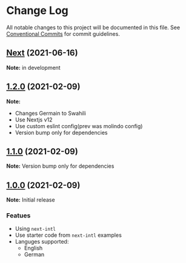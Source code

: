 # Change Log

All notable changes to this project will be documented in this file.
See [Conventional Commits](https://conventionalcommits.org) for commit guidelines.

## [Next](https://github.com/amannn/next-intl/compare/v1.4.1...v1.4.2) (2021-06-16)

**Note:** in development

## [1.2.0](https://github.com/amannn/next-intl/compare/v1.3.2...v1.3.3) (2021-02-09)

**Note:**

- Changes Germain to Swahili
- Use Nextjs v12
- Use custom eslint config(prev was molindo config)
- Version bump only for dependencies

## [1.1.0](https://github.com/amannn/next-intl/compare/v1.3.2...v1.3.3) (2021-02-09)

**Note:** Version bump only for dependencies

## [1.0.0](https://github.com/amannn/next-intl/compare/v1.3.2...v1.3.3) (2021-02-09)

**Note:** Initial release

### Featues

- Using `next-intl`
- Use starter code from `next-intl` examples
- Languges supported:
  - English
  - German
